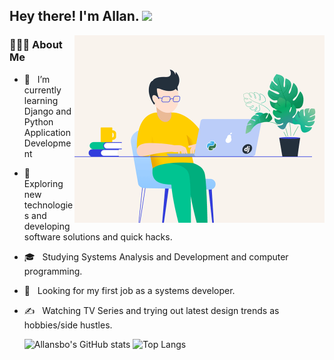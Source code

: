 <h2> Hey there! I'm Allan. <img src="https://github.com/souvikguria98/souvikguria98/blob/master/Hi.gif" width="25"></h2>
<img align="right" alt="GIF" src="https://github.com/allansbo/allansbo/blob/main/developer.gif?raw=true" width="400"/>
<h3> 👨🏻‍💻 About Me </h3>

- 🔭 &nbsp; I’m currently learning Django and Python Application Development
- 🤔 &nbsp; Exploring new technologies and developing software solutions and quick hacks.
- 🎓 &nbsp; Studying Systems Analysis and Development and computer programming.
- 💼 &nbsp; Looking for my first job as a systems developer.
- ✍️ &nbsp; Watching TV Series and trying out latest design trends as hobbies/side hustles.
  
  
  ![Allansbo's GitHub stats](https://github-readme-stats.vercel.app/api?username=allansbo&theme=default&show_icons=true)
  ![Top Langs](https://github-readme-stats.vercel.app/api/top-langs/?username=allansbo&langs_count=8&layout=compact&theme=default)


<!---
allansbo/allansbo is a ✨ special ✨ repository because its `README.md` (this file) appears on your GitHub profile.
You can click the Preview link to take a look at your changes.
--->
